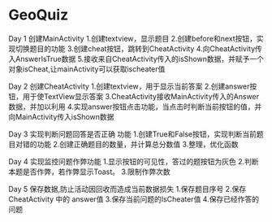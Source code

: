 # GeoQuiz
Day 1
创建MainActivity
1.创建textview，显示题目
2.创建before和next按钮，实现切换题目的功能
3.创建cheat按钮，跳转到CheatActivity
4.向CheatActivity传入AnswerIsTrue数据
5.接收来自CheatActivity传入的isShown数据，并赋予一个对象isCheat,让mainActivity可以获取ischeater值


Day 2
创建CheatActivity
1.创建textview，用于显示当前答案
2.创建answer按钮，用于使TextView显示答案
3.CheatActivity接收MainActivity传入的Answer数据，并加以利用
4.实现answer按钮点击功能，当点击时判断当前按钮的值，并向MainActivity传入isShown数据


Day 3
实现判断问题回答是否正确 功能
1.创建True和False按钮，实现判断当前题目对错的功能
2.创建正确题目的数量，并计算总分数值
3.整理，优化函数


Day 4
实现监控问题作弊功能
1.显示按钮的可见性，答过的题按钮为灰色
2.判断本题是否作弊，若作弊显示Toast。
3.限制作弊次数

Day 5
保存数据,防止活动因回收而造成当前数据损失
1.保存题目序号
2.保存CheatActivity 中的 answer值
3.保存当前问题的IsCheater值
4.保存已经作答的问题

